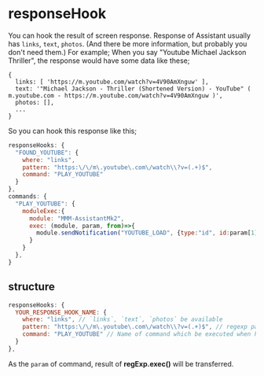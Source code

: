 # responseHook
You can hook the result of screen response.
Response of Assistant usually has `links`, `text`, `photos`. (And there be more information, but probably you don't need them.)
For example;
When you say "Youtube Michael Jackson Thriller", the response would have some data like these;
```
{
  links: [ 'https://m.youtube.com/watch?v=4V90AmXnguw' ],
  text: '"Michael Jackson - Thriller (Shortened Version) - YouTube" ( m.youtube.com - https://m.youtube.com/watch?v=4V90AmXnguw )',
  photos: [],
  ...
}
```

So you can hook this response like this;
```js
responseHooks: {
  "FOUND_YOUTUBE": {
    where: "links",
    pattern: "https:\/\/m\.youtube\.com\/watch\\?v=(.+)$",
    command: "PLAY_YOUTUBE"
  }
},
commands: {
  "PLAY_YOUTUBE": {
    moduleExec:{
      module: "MMM-AssistantMk2",
      exec: (module, param, from)=>{
        module.sendNotification("YOUTUBE_LOAD", {type:"id", id:param[1]})
      }
    }
  },
}
```

## structure
```js
responseHooks: {
  YOUR_RESPONSE_HOOK_NAME: {
    where: "links", // `links`, `text`, `photos` be available
    pattern: "https:\/\/m\.youtube\.com\/watch\\?v=(.+)$", // regexp pattern string to catch
    command: "PLAY_YOUTUBE" // Name of command which be executed when hooked.
  }
},

```

As the `param` of command, result of **regExp.exec()** will be transferred.
